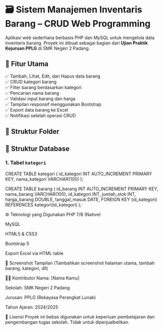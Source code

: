 # 🗃️ Sistem Manajemen Inventaris Barang – CRUD Web Programming

Aplikasi web sederhana berbasis PHP dan MySQL untuk mengelola data inventaris barang. Proyek ini dibuat sebagai bagian dari **Ujian Praktik Kejuruan PPLG** di SMK Negeri 2 Padang.

## 🚀 Fitur Utama

✅ Tambah, Lihat, Edit, dan Hapus data barang  
✅ CRUD kategori barang  
✅ Filter barang berdasarkan kategori  
✅ Pencarian nama barang  
✅ Validasi input barang dan harga  
✅ Tampilan responsif menggunakan Bootstrap  
✅ Export data barang ke Excel  
✅ Notifikasi setelah operasi CRUD

## 📂 Struktur Folder


## 🧾 Struktur Database

### 1. Tabel `kategori`


CREATE TABLE kategori (
  id_kategori INT AUTO_INCREMENT PRIMARY KEY,
  nama_kategori VARCHAR(100)
);

CREATE TABLE barang (
  id_barang INT AUTO_INCREMENT PRIMARY KEY,
  nama_barang VARCHAR(100),
  id_kategori INT,
  jumlah_stok INT,
  harga_barang DOUBLE,
  tanggal_masuk DATE,
  FOREIGN KEY (id_kategori) REFERENCES kategori(id_kategori)
);

⚙️ Teknologi yang Digunakan
PHP 7/8 (Native)

MySQL

HTML5 & CSS3

Bootstrap 5

Export Excel via HTML table

📸 Screenshot Tampilan
(Tambahkan screenshot halaman utama, tambah barang, kategori, dll)

🧑‍💻 Kontributor
Nama: [Nama Kamu]

Sekolah: SMK Negeri 2 Padang

Jurusan: PPLG (Rekayasa Perangkat Lunak)

Tahun Ajaran: 2024/2025

📄 Lisensi
Proyek ini bebas digunakan untuk keperluan pembelajaran dan pengembangan tugas sekolah. Tidak untuk diperjualbelikan.
